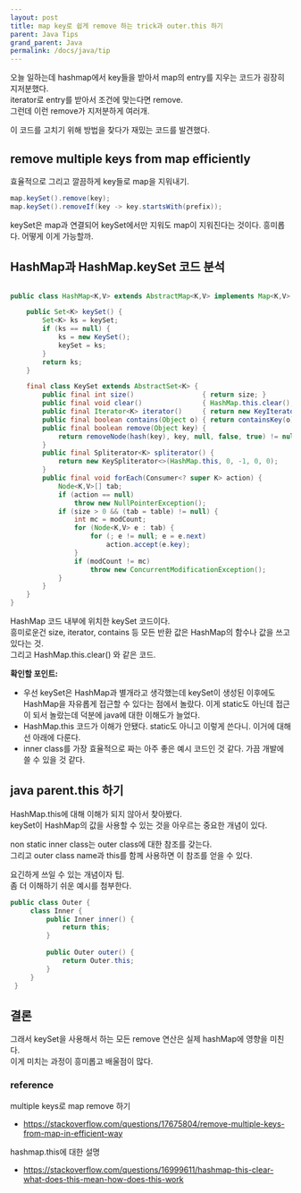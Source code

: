 ```yaml
---
layout: post
title: map key로 쉽게 remove 하는 trick과 outer.this 하기
parent: Java Tips
grand_parent: Java
permalink: /docs/java/tip
---
```


오늘 일하는데 hashmap에서 key들을 받아서 map의 entry를 지우는 코드가 굉장히 지저분했다.  
iterator로 entry를 받아서 조건에 맞는다면 remove.  
그런데 이런 remove가 지저분하게 여러개.

이 코드를 고치기 위해 방법을 찾다가 재밌는 코드를 발견했다.  

## remove multiple keys from map efficiently

효율적으로 그리고 깔끔하게 key들로 map을 지워내기.

```java
map.keySet().remove(key);
map.keySet().removeIf(key -> key.startsWith(prefix));
```

keySet은 map과 연결되어 keySet에서만 지워도 map이 지워진다는 것이다.
흥미롭다. 어떻게 이게 가능할까.


## HashMap과 HashMap.keySet 코드 분석

```java

public class HashMap<K,V> extends AbstractMap<K,V> implements Map<K,V>, Cloneable, Serializable {

    public Set<K> keySet() {
        Set<K> ks = keySet;
        if (ks == null) {
            ks = new KeySet();
            keySet = ks;
        }
        return ks;
    }

    final class KeySet extends AbstractSet<K> {
        public final int size()                 { return size; }
        public final void clear()               { HashMap.this.clear(); }
        public final Iterator<K> iterator()     { return new KeyIterator(); }
        public final boolean contains(Object o) { return containsKey(o); }
        public final boolean remove(Object key) {
            return removeNode(hash(key), key, null, false, true) != null;
        }
        public final Spliterator<K> spliterator() {
            return new KeySpliterator<>(HashMap.this, 0, -1, 0, 0);
        }
        public final void forEach(Consumer<? super K> action) {
            Node<K,V>[] tab;
            if (action == null)
                throw new NullPointerException();
            if (size > 0 && (tab = table) != null) {
                int mc = modCount;
                for (Node<K,V> e : tab) {
                    for (; e != null; e = e.next)
                        action.accept(e.key);
                }
                if (modCount != mc)
                    throw new ConcurrentModificationException();
            }
        }
    }
}
```

HashMap 코드 내부에 위치한 keySet 코드이다.  
흥미로운건 size, iterator, contains 등 모든 반환 값은 HashMap의 함수나 값을 쓰고 있다는 것.  
그리고 HashMap.this.clear() 와 같은 코드.  

**확인할 포인트:**  
- 우선 keySet은 HashMap과 별개라고 생각했는데 keySet이 생성된 이후에도 HashMap을 자유롭게 접근할 수 있다는 점에서 놀랐다. 이게 static도 아닌데 접근이 되서 놀랐는데 덕분에 java에 대한 이해도가 늘었다.
- HashMap.this 코드가 이해가 안됐다. static도 아니고 이렇게 쓴다니. 이거에 대해선 아래에 다룬다.
- inner class를 가장 효율적으로 짜는 아주 좋은 예시 코드인 것 같다. 가끔 개발에 쓸 수 있을 것 같다.

 
## java parent.this 하기

HashMap.this에 대해 이해가 되지 않아서 찾아봤다.  
keySet이 HashMap의 값을 사용할 수 있는 것을 아우르는 중요한 개념이 있다.  

non static inner class는 outer class에 대한 참조를 갖는다.  
그리고 outer class name과 this를 함께 사용하면 이 참조를 얻을 수 있다.  

요긴하게 쓰일 수 있는 개념이자 팁.  
좀 더 이해하기 쉬운 예시를 첨부한다. 

```java
public class Outer {
     class Inner {
         public Inner inner() {
             return this;
         }
 
         public Outer outer() {
             return Outer.this;
         }
     }
 }
```

## 결론

그래서 keySet을 사용해서 하는 모든 remove 연산은 실제 hashMap에 영향을 미친다.  
이게 미치는 과정이 흥미롭고 배울점이 많다.


### reference

multiple keys로 map remove 하기
- https://stackoverflow.com/questions/17675804/remove-multiple-keys-from-map-in-efficient-way

hashmap.this에 대한 설명
- https://stackoverflow.com/questions/16999611/hashmap-this-clear-what-does-this-mean-how-does-this-work